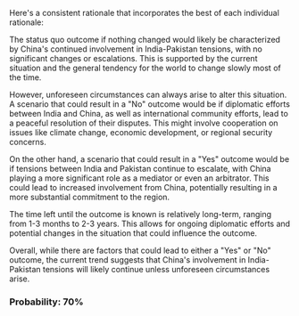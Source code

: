 Here's a consistent rationale that incorporates the best of each individual rationale:

The status quo outcome if nothing changed would likely be characterized by China's continued involvement in India-Pakistan tensions, with no significant changes or escalations. This is supported by the current situation and the general tendency for the world to change slowly most of the time.

However, unforeseen circumstances can always arise to alter this situation. A scenario that could result in a "No" outcome would be if diplomatic efforts between India and China, as well as international community efforts, lead to a peaceful resolution of their disputes. This might involve cooperation on issues like climate change, economic development, or regional security concerns.

On the other hand, a scenario that could result in a "Yes" outcome would be if tensions between India and Pakistan continue to escalate, with China playing a more significant role as a mediator or even an arbitrator. This could lead to increased involvement from China, potentially resulting in a more substantial commitment to the region.

The time left until the outcome is known is relatively long-term, ranging from 1-3 months to 2-3 years. This allows for ongoing diplomatic efforts and potential changes in the situation that could influence the outcome.

Overall, while there are factors that could lead to either a "Yes" or "No" outcome, the current trend suggests that China's involvement in India-Pakistan tensions will likely continue unless unforeseen circumstances arise.

### Probability: 70%
